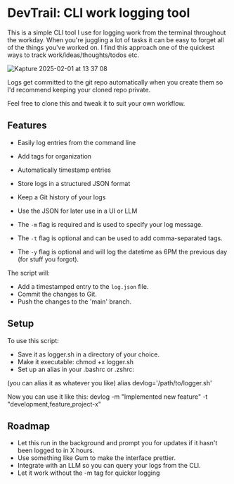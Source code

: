 # DevTrail: CLI work logging tool

This is a simple CLI tool I use for logging work from the terminal throughout the workday. When you're juggling a lot of tasks it can be easy to forget all of the things you've worked on. I find this approach one of the quickest ways to track work/ideas/thoughts/todos etc.

![Kapture 2025-02-01 at 13 37 08](https://github.com/user-attachments/assets/e35757dc-1f55-4181-805d-ebd25b2700c5)


Logs get committed to the git repo automatically when you create them so I'd recommend keeping your cloned repo private.

Feel free to clone this and tweak it to suit your own workflow.

## Features

- Easily log entries from the command line
- Add tags for organization
- Automatically timestamp entries
- Store logs in a structured JSON format
- Keep a Git history of your logs
- Use the JSON for later use in a UI or LLM 

- The `-m` flag is required and is used to specify your log message.
- The `-t` flag is optional and can be used to add comma-separated tags. 
- The `-y` flag is optional and will log the datetime as 6PM the previous day (for stuff you forgot).

The script will:

- Add a timestamped entry to the `log.json` file.
- Commit the changes to Git.
- Push the changes to the 'main' branch.

## Setup

To use this script:

- Save it as logger.sh in a directory of your choice.
- Make it executable: chmod +x logger.sh
- Set up an alias in your .bashrc or .zshrc:

(you can alias it as whatever you like)
alias devlog='/path/to/logger.sh'

Now you can use it like this:
devlog -m "Implemented new feature" -t "development,feature,project-x"

## Roadmap

- Let this run in the background and prompt you for updates if it hasn't been logged to in X hours.
- Use something like Gum to make the interface prettier.
- Integrate with an LLM so you can query your logs from the CLI.
- Let it work without the -m tag for quicker logging
